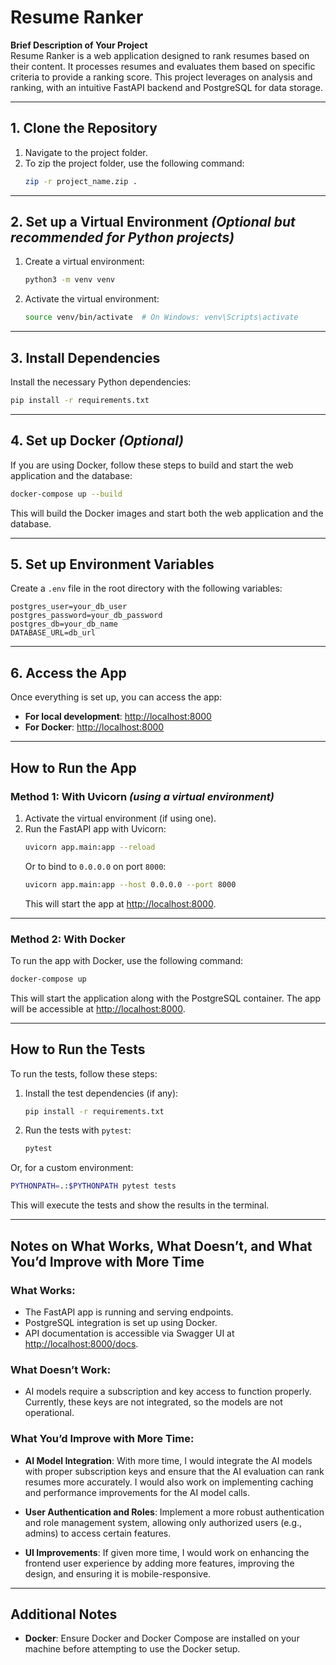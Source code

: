 # Resume Ranker

**Brief Description of Your Project**  
Resume Ranker is a web application designed to rank resumes based on their content. It processes resumes and evaluates them based on specific criteria to provide a ranking score. This project leverages on analysis and ranking, with an intuitive FastAPI backend and PostgreSQL for data storage.

---

## 1. **Clone the Repository**

1. Navigate to the project folder.
2. To zip the project folder, use the following command:
    ```bash
    zip -r project_name.zip .
    ```

---

## 2. **Set up a Virtual Environment** *(Optional but recommended for Python projects)*

1. Create a virtual environment:
    ```bash
    python3 -m venv venv
    ```
2. Activate the virtual environment:
    ```bash
    source venv/bin/activate  # On Windows: venv\Scripts\activate
    ```

---

## 3. **Install Dependencies**

Install the necessary Python dependencies:
```bash
pip install -r requirements.txt
```

---

## 4. **Set up Docker** *(Optional)*

If you are using Docker, follow these steps to build and start the web application and the database:

```bash
docker-compose up --build
```

This will build the Docker images and start both the web application and the database.

---

## 5. **Set up Environment Variables**

Create a `.env` file in the root directory with the following variables:

```env
postgres_user=your_db_user
postgres_password=your_db_password
postgres_db=your_db_name
DATABASE_URL=db_url
```

---

## 6. **Access the App**

Once everything is set up, you can access the app:

- **For local development**: [http://localhost:8000](http://localhost:8000)
- **For Docker**: [http://localhost:8000](http://localhost:8000)

---

## How to Run the App

### Method 1: **With Uvicorn** *(using a virtual environment)*

1. Activate the virtual environment (if using one).
2. Run the FastAPI app with Uvicorn:
    ```bash
    uvicorn app.main:app --reload
    ```
    Or to bind to `0.0.0.0` on port `8000`:
    ```bash
    uvicorn app.main:app --host 0.0.0.0 --port 8000
    ```
    This will start the app at [http://localhost:8000](http://localhost:8000).

---

### Method 2: **With Docker**

To run the app with Docker, use the following command:
```bash
docker-compose up
```
This will start the application along with the PostgreSQL container. The app will be accessible at [http://localhost:8000](http://localhost:8000).

---

## How to Run the Tests

To run the tests, follow these steps:

1. Install the test dependencies (if any):
    ```bash
    pip install -r requirements.txt
    ```

2. Run the tests with `pytest`:
    ```bash
    pytest
    ```

Or, for a custom environment:
```bash
PYTHONPATH=.:$PYTHONPATH pytest tests
```

This will execute the tests and show the results in the terminal.

---

## Notes on What Works, What Doesn’t, and What You’d Improve with More Time

### What Works:
- The FastAPI app is running and serving endpoints.
- PostgreSQL integration is set up using Docker.
- API documentation is accessible via Swagger UI at [http://localhost:8000/docs](http://localhost:8000/docs).

### What Doesn’t Work:
- AI models require a subscription and key access to function properly. Currently, these keys are not integrated, so the models are not operational.
  
### What You’d Improve with More Time:
- **AI Model Integration**: With more time, I would integrate the AI models with proper subscription keys and ensure that the AI evaluation can rank resumes more accurately. I would also work on implementing caching and performance improvements for the AI model calls.

- **User Authentication and Roles**: Implement a more robust authentication and role management system, allowing only authorized users (e.g., admins) to access certain features.

- **UI Improvements**: If given more time, I would work on enhancing the frontend user experience by adding more features, improving the design, and ensuring it is mobile-responsive.

---

## Additional Notes

- **Docker**: Ensure Docker and Docker Compose are installed on your machine before attempting to use the Docker setup.

